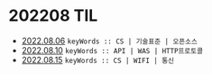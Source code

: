 # 202208 TIL
- [2022.08.06](https://github.com/projectmiluju/TIL/tree/main/202208/20220806)
  `keyWords :: CS | 기술표준 | 오픈소스`
- [2022.08.10](https://github.com/projectmiluju/TIL/tree/main/202208/20220810)
  `keyWords :: API | WAS | HTTP프로토콜`
- [2022.08.15](https://github.com/projectmiluju/TIL/tree/main/202208/20220815)
  `keyWords :: CS | WIFI | 통신`
